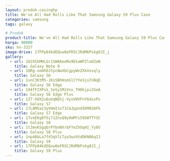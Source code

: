 ```yaml
---
layout: produk-casinghp
title: We've All Had Rolls Like That Samsung Galaxy S9 Plus Case
categories: samsung
tags: galaxy

# Produk
product-title: We've All Had Rolls Like That Samsung Galaxy S9 Plus Case
harga: 90000
sku: hn-3327
image-drive: 17FPp84kdEQxw8eFRSCJRdM6Pskg0JI_j
gallery:
  - url: 162XSkMHLGr1SW8AeeMu9EkaWPZloOZeN
    title: Galaxy Note 8
  - url: 1QRg-xm4hDJtpcWwXbCgpyWnZXkXvsqly
    title: Galaxy S6
  - url: 1vnC3KtM5-JKs5BhHsmSlCYYeSjo7nNqD
    title: Galaxy S6 Edge
  - url: 194fFIXPsk_5eSy1MiVnx_THOkjpi2GeA
    title: Galaxy S6 Edge Plus
  - url: 1Z7-hDX2u6uUqNEhj-VysVHVFnY6dsxPx
    title: Galaxy S7
  - url: 17LAMSaz3yVmmI1xT1CmJppndIKM02AFk
    title: Galaxy S7 Edge
  - url: 17veEKg0f5i71ZnsQ9y9mMYi59SWTTYSC
    title: Galaxy S8
  - url: 1tJmvKSgqbrPYbnNXrbFYeZVUq4I_Yy8V
    title: Galaxy S8 Plus
  - url: 1np4AbLa7fd3qVlLTya3wzUtdDKN86qIJ
    title: Galaxy S9
  - url: 17FPp84kdEQxw8eFRSCJRdM6Pskg0JI_j
    title: Galaxy S9 Plus
---
```

